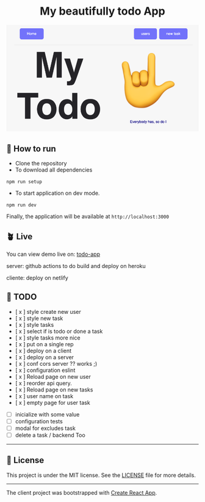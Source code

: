 <h1 align="center">My beautifully todo App</h1>

<p align="center">
  <img alt="Preview" src="./.github/preview.png">
</p>

## 🚀 How to run

- Clone the repository
- To download all dependencies
```shell
npm run setup
```
- To start application on dev mode.
```shell
npm run dev
```

Finally, the application will be available at `http://localhost:3000`

## 🪴 Live
You can view demo live on: [todo-app](https://mystifying-hodgkin-6d03c9.netlify.app/)

server: github actions to do build and deploy on heroku

cliente: deploy on netlify

## 🎩 TODO

- [ x ] style create new user
- [ x ] style new task
- [ x ] style tasks
- [ x ] select if is todo or done a task
- [ x ] style tasks more nice
- [ x ] put on a single rep
- [ x ] deploy on a client
- [ x ] deploy on a server
- [ x ] conf cors server ?? works ;) 
- [ x ] configuration eslint
- [ x ] Reload page on new user
- [ x ] reorder api query. 
- [ x ] Reload page on new tasks
- [ x ] user name on task
- [ x ] empty page for user task
- [ ] inicialize with some value
- [ ] configuration tests
- [ ] modal for excludes task
- [ ] delete a task / backend Too

---
## 📄 License

This project is under the MIT license. See the [LICENSE](LICENSE.md) file for more details.

---

The client project was bootstrapped with [Create React App](https://github.com/facebook/create-react-app).